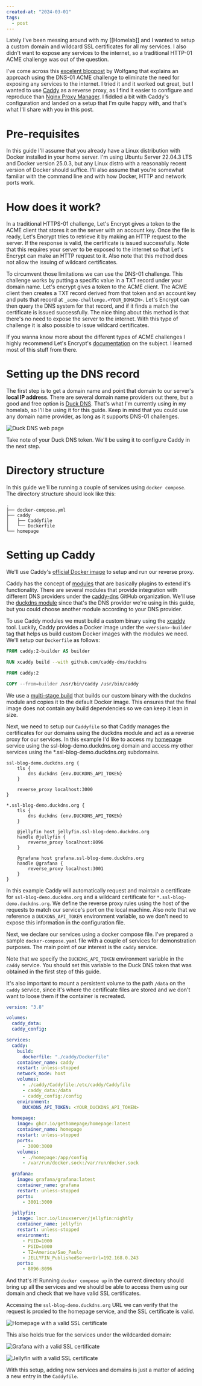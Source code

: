 ```yaml
---
created-at: "2024-03-01"
tags:
  - post
---
```


Lately I've been messing around with my [[Homelab]] and I wanted to setup a custom domain and wildcard SSL certificates for all my services. I also didn't want to expose any services to the internet, so a traditional HTTP-01 ACME challenge was out of the question.

I've come across this [excelent blogpost](https://notthebe.ee/blog/easy-ssl-in-homelab-dns01/) by Wolfgang that explains an approach using the DNS-01 ACME challenge to eliminate the need for exposing any services to the internet. I tried it and it worked out great, but I wanted to use [Caddy](https://caddyserver.com/) as a reverse proxy, as I find it easier to configure and reproduce than [Nginx Proxy Manager](https://nginxproxymanager.com/). I fiddled a bit with Caddy's configuration and landed on a setup that I'm quite happy with, and that's what I'll share with you in this post.

# Pre-requisites

In this guide I'll assume that you already have a Linux distribution with Docker installed in your home server. I'm using Ubuntu Server 22.04.3 LTS and Docker version 25.0.3, but any Linux distro with a reasonably recent version of Docker should suffice. I'll also assume that you're somewhat familiar with the command line and with how Docker, HTTP and network ports work.

# How does it work?

In a traditional HTTPS-01 challenge, Let's Encrypt gives a token to the ACME client that stores it on the server with an account key. Once the file is ready, Let's Encrypt tries to retrieve it by making an HTTP request to the server. If the response is valid, the certificate is issued successfully. Note that this requires your server to be exposed to the internet so that Let's Encrypt can make an HTTP request to it. Also note that this method does not allow the issuing of wildcard certificates.

To circumvent those limitations we can use the DNS-01 challenge. This challenge works by putting a specific value in a TXT record under your domain name. Let's encrypt gives a token to the ACME client. The ACME client then creates a TXT record derived from that token and an account key and puts that record at `_acme-challenge.<YOUR_DOMAIN>`. Let's Encrypt can then query the DNS system for that record, and if it finds a match the certificate is issued successfully. The nice thing about this method is that there's no need to expose the server to the internet. With this type of challenge it is also possible to issue wildcard certificates.

If you wanna know more about the different types of ACME challenges I highly recommend Let's Encrypt's [documentation](https://letsencrypt.org/docs/challenge-types/) on the subject. I learned most of this stuff from there.

# Setting up the DNS record

The first step is to get a domain name and point that domain to our server's **local IP address**. There are several domain name providers out there, but a good and free option is [Duck DNS](https://www.duckdns.org/). That's what I'm currently using in my homelab, so I'll be using it for this guide. Keep in mind that you could use any domain name provider, as long as it supports DNS-01 challenges.

![Duck DNS web page](duckdns.png)

Take note of your Duck DNS token. We'll be using it to configure Caddy in the next step.

# Directory structure

In this guide we'll be running a couple of services using `docker compose`. The directory structure should look like this:

```text
.
├── docker-compose.yml
├── caddy
│   ├── Caddyfile
│   └── Dockerfile
└── homepage
```

# Setting up Caddy

We'll use Caddy's [official Docker image](https://hub.docker.com/_/caddy) to setup and run our reverse proxy.

Caddy has the concept of [modules](https://caddyserver.com/docs/modules/) that are basically plugins to extend it's functionality. There are several modules that provide integration with different DNS providers under the [caddy-dns](https://github.com/caddy-dns) GitHub organization. We'll use the [duckdns module](https://github.com/caddy-dns/duckdns) since that's the DNS provider we're using in this guide, but you could choose another module according to your DNS provider.

To use Caddy modules we must build a custom binary using the [xcaddy](https://github.com/caddyserver/xcaddy) tool. Luckily, Caddy provides a Docker image under the `<version>-builder` tag that helps us build custom Docker images with the modules we need. We'll setup our `Dockerfile` as follows:

```dockerfile
FROM caddy:2-builder AS builder

RUN xcaddy build --with github.com/caddy-dns/duckdns

FROM caddy:2

COPY --from=builder /usr/bin/caddy /usr/bin/caddy
```

We use a [multi-stage build](https://docs.docker.com/build/building/multi-stage/) that builds our custom binary with the duckdns module and copies it to the default Docker image. This ensures that the final image does not contain any build dependencies so we can keep it lean in size.

Next, we need to setup our `Caddyfile` so that Caddy manages the certificates for our domains using the duckdns module and act as a reverse proxy for our services. In this example I'd like to access my [homepage](https://gethomepage.dev/latest/) service using the ssl-blog-demo.duckdns.org domain and access my other services using the \*.ssl-blog-demo.duckdns.org subdomains.

```caddyfile
ssl-blog-demo.duckdns.org {
    tls {
        dns duckdns {env.DUCKDNS_API_TOKEN}
    }

    reverse_proxy localhost:3000
}

*.ssl-blog-demo.duckdns.org {
    tls {
        dns duckdns {env.DUCKDNS_API_TOKEN}
    }

    @jellyfin host jellyfin.ssl-blog-demo.duckdns.org
    handle @jellyfin {
        reverse_proxy localhost:8096
    }

    @grafana host grafana.ssl-blog-demo.duckdns.org
    handle @grafana {
        reverse_proxy localhost:3001
    }
}
```

In this example Caddy will automatically request and maintain a certificate for `ssl-blog-demo.duckdns.org` and a wildcard certificate for `*.ssl-blog-demo.duckdns.org`. We define the reverse proxy rules using the host of the requests to match our service's port on the local machine. Also note that we reference a `DUCKDNS_API_TOKEN` environment variable, so we don't need to expose this information in the configuration file.

Next, we declare our services using a docker compose file. I've prepared a sample `docker-compose.yaml` file with a couple of services for demonstration purposes. The main point of our interest is the `caddy` service.

Note that we specify the `DUCKDNS_API_TOKEN` environment variable in the `caddy` service. You should set this variable to the Duck DNS token that was obtained in the first step of this guide.

It's also important to mount a persistent volume to the path `/data` on the `caddy` service, since it's where the certificate files are stored and we don't want to loose them if the container is recreated.

```yaml
version: "3.8"

volumes:
  caddy_data:
  caddy_config:

services:
  caddy:
    build:
      dockerfile: "./caddy/Dockerfile"
    container_name: caddy
    restart: unless-stopped
    network_mode: host
    volumes:
      - ./caddy/Caddyfile:/etc/caddy/Caddyfile
      - caddy_data:/data
      - caddy_config:/config
    environment:
      DUCKDNS_API_TOKEN: <YOUR_DUCKDNS_API_TOKEN>

  homepage:
    image: ghcr.io/gethomepage/homepage:latest
    container_name: homepage
    restart: unless-stopped
    ports:
      - 3000:3000
    volumes:
      - ./homepage:/app/config
      - /var/run/docker.sock:/var/run/docker.sock

  grafana:
    image: grafana/grafana:latest
    container_name: grafana
    restart: unless-stopped
    ports:
      - 3001:3000

  jellyfin:
    image: lscr.io/linuxserver/jellyfin:nightly
    container_name: jellyfin
    restart: unless-stopped
    environment:
      - PUID=1000
      - PGID=1000
      - TZ=America/Sao_Paulo
      - JELLYFIN_PublishedServerUrl=192.168.0.243
    ports:
      - 8096:8096
```

And that's it! Running `docker compose up` in the current directory should bring up all the services and we should be able to access them using our domain and check that we have valid SSL certificates.

Accessing the `ssl-blog-demo.duckdns.org` URL we can verify that the request is proxied to the homepage service, and the SSL certificate is valid.

![Homepage with a valid SSL certificate](homepage.jpeg)

This also holds true for the services under the wildcarded domain:

![Grafana with a valid SSL certificate](grafana.jpeg)

![Jellyfin with a valid SSL certificate](jellyfin.jpeg)

With this setup, adding new services and domains is just a matter of adding a new entry in the `Caddyfile`.
